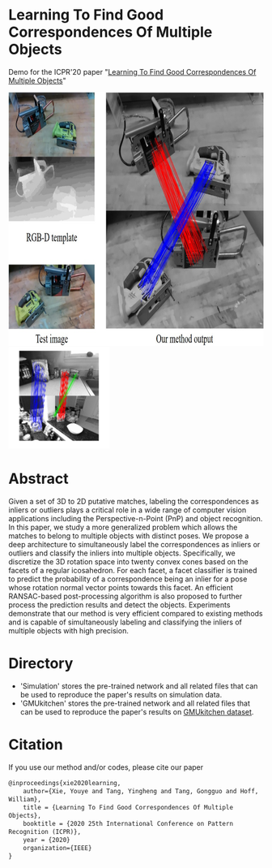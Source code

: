 # Learning To Find Good Correspondences Of Multiple Objects

Demo for the ICPR'20 paper "[Learning To Find Good Correspondences Of Multiple Objects](https://inside.mines.edu/~youyexie/paper/WACV2018.pdf)"

   <img src='Fig/motivation1.jpg' height=500> <img src='Fig/motivation2.png' height=200>
   
   

# Abstract
Given a set of 3D to 2D putative matches, labeling the correspondences as inliers or outliers plays a critical role in a wide range of computer vision applications including the Perspective-n-Point (PnP) and object recognition. In this paper, we study a more generalized problem which allows the matches to belong to multiple objects with distinct poses. We propose a deep architecture to simultaneously label the correspondences as inliers or outliers and classify the inliers into multiple objects. Specifically, we discretize the 3D rotation space into twenty convex cones based on the facets of a regular icosahedron. For each facet, a facet classifier is trained to predict the probability
of a correspondence being an inlier for a pose whose rotation normal vector points towards this facet. An efficient RANSAC-based post-processing algorithm is also proposed to further process the prediction results and detect the objects. Experiments demonstrate that our method is very efficient compared to existing methods and is capable of simultaneously labeling and classifying the inliers of multiple objects with high precision.

# Directory
- 'Simulation' stores the pre-trained network and all related files that can be used to reproduce the paper's results on simulation data.
- 'GMUkitchen' stores the pre-trained network and all related files that can be used to reproduce the paper's results on [GMUkitchen dataset](https://cs.gmu.edu/~robot/gmu-kitchens.html).

# Citation
If you use our method and/or codes, please cite our paper

```
@inproceedings{xie2020learning,
    author={Xie, Youye and Tang, Yingheng and Tang, Gongguo and Hoff, William},
    title = {Learning To Find Good Correspondences Of Multiple Objects},
    booktitle = {2020 25th International Conference on Pattern Recognition (ICPR)},
    year = {2020}
    organization={IEEE}
}
```
